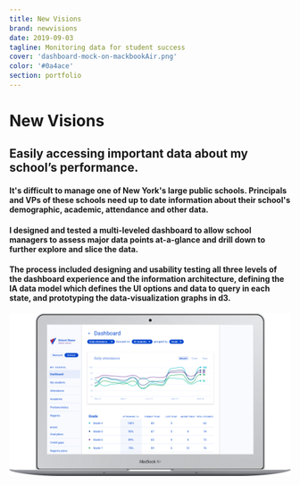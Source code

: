 ```yaml
---
title: New Visions
brand: newvisions
date: 2019-09-03
tagline: Monitoring data for student success
cover: 'dashboard-mock-on-mackbookAir.png'
color: '#0a4ace'
section: portfolio
---
```


# New Visions

<div class="tldr" markdown=1>

<!-- WHAT -->
## Easily accessing important data about my school’s performance.

<!-- WHY -->
#### It's difficult to manage one of New York's large public schools. Principals and VPs of these schools need up to date information about their school's demographic, academic, attendance and other data.

<!-- HOW -->
#### I designed and tested a multi-leveled dashboard to allow school managers to assess major data points at-a-glance and drill down to further explore and slice the data. 

#### The process included designing and usability testing all three levels of the dashboard experience and the information architecture, defining the IA data model which defines the UI options and data to query in each state, and prototyping the data-visualization graphs in d3.


<div class="cover-image vertical">

  ![Mockup of the New Visions dashboard UI](../../images/portfolio/cover/dashboard-mock-on-mackbookAir.png)
</div>

</div>